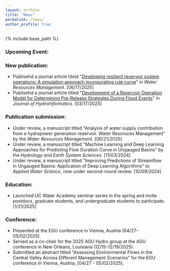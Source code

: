 ```yaml
---
layout: archive
title: "News"
permalink: /news/
author_profile: true
---
```


{% include base_path %}

### Upcoming Event:



### New publication:
* Publisehd a journal article titeld “[Developing resilient reservoir system operations: A simulation approach incorporating rule curve](https://doi.org/10.1007/s11269-025-04280-w)” in _Water Resources Management_. [06/17/2025] 
* Publisehd a journal article titled "[Development of a Reservoir Operation Model for Determining Pre-Release Strategies During Flood Events](https://doi.org/10.2166/hydro.2025.262)" in _Journal of Hydroinformatics_. [03/17/2025]

### Publication submission:
* Under review, a manuscript titled "Analysis of water supply contribution from a hydropower generation reservoir. Water Resoruces Management" by the _Water Resources Management_. [06/21/2025]
* Under review, a manuscript titled "Machine Learning and Deep Learning Approaches for Predicting Flow Duration Curve in Ungauged Basins" by the _Hydrology and Earth System Sciences_. [11/03/2024]
* Under review, a manuscript titled "Improving Predictions of Streamflow in Ungauged Basins: Application of Deep Learning Algorithms" to _Applied Water Science_, now under second-round review. [10/09/2024]

### Education:
* Launched UC Water Academy seminar series in the spring and invite postdocs, graduate students, and undergraduate students to participate. [1/21/2025]

### Conference:
* Presented at the EGU conference in Vienna, Austria (04/27–05/02/2025).
* Served as a co-chair for the 2025 AGU Hydro group at the AGU conference in New Orleans, Louisiana (12/15–12/19/2025).
* Submitted an abstract titled "Assessing Environmental Flows in the Central Valley Across Different Management Scenarios" for the EGU conference in Vienna, Austria, [04/27 - 05/02/2025]. 
